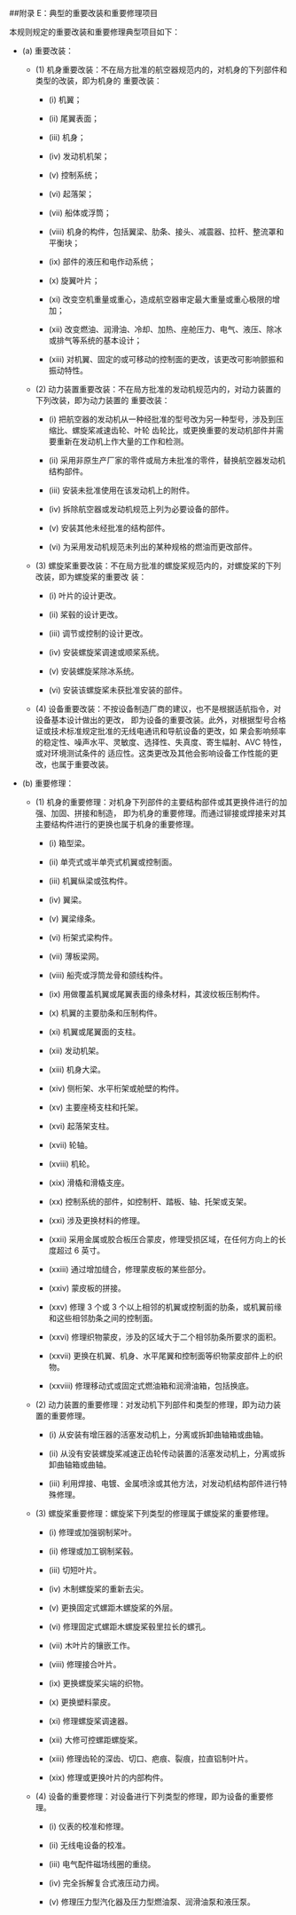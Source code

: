 ##附录 E：典型的重要改装和重要修理项目

本规则规定的重要改装和重要修理典型项目如下：

- (a) 重要改装：

  + (1)  机身重要改装：不在局方批准的航空器规范内的，对机身的下列部件和类型的改装，即为机身的 重要改装：

    * (i) 机翼；

    * (ii) 尾翼表面；

    * (iii) 机身；

    * (iv) 发动机机架；

    * (v) 控制系统；

    * (vi) 起落架；

    * (vii) 船体或浮筒；

    * (viii) 机身的构件，包括翼梁、肋条、接头、减震器、拉杆、整流罩和平衡块；

    *   (ix) 部件的液压和电作动系统；

    * (x) 旋翼叶片；

    * (xi) 改变空机重量或重心，造成航空器审定最大重量或重心极限的增加；

    * (xii) 改变燃油、润滑油、冷却、加热、座舱压力、电气、液压、除冰或排气等系统的基本设计； 

    * (xiii) 对机翼、固定的或可移动的控制面的更改，该更改可影响颤振和振动特性。

  + (2)  动力装置重要改装：不在局方批准的发动机规范内的，对动力装置的下列改装，即为动力装置的 重要改装：

    * (i) 把航空器的发动机从一种经批准的型号改为另一种型号，涉及到压缩比、螺旋桨减速齿轮、叶轮 齿轮比，或更换重要的发动机部件并需要重新在发动机上作大量的工作和检测。

    * (ii) 采用非原生产厂家的零件或局方未批准的零件，替换航空器发动机结构部件。

    * (iii) 安装未批准使用在该发动机上的附件。

    * (iv) 拆除航空器或发动机规范上列为必要设备的部件。

    * (v) 安装其他未经批准的结构部件。

    * (vi) 为采用发动机规范未列出的某种规格的燃油而更改部件。

  + (3)  螺旋桨重要改装：不在局方批准的螺旋桨规范内的，对螺旋桨的下列改装，即为螺旋桨的重要改 装：

    * (i) 叶片的设计更改。

    * (ii) 桨毂的设计更改。

    * (iii) 调节或控制的设计更改。

    * (iv) 安装螺旋桨调速或顺桨系统。 

    * (v) 安装螺旋桨除冰系统。

    * (vi) 安装该螺旋桨未获批准安装的部件。

  + (4) 设备重要改装：不按设备制造厂商的建议，也不是根据适航指令，对设备基本设计做出的更改， 即为设备的重要改装。此外，对根据型号合格证或技术标准规定批准的无线电通讯和导航设备的更改，如 果会影响频率的稳定性、噪声水平、灵敏度、选择性、失真度、寄生幅射、AVC 特性，或对环境测试条件的 适应性。这类更改及其他会影响设备工作性能的更改，也属于重要改装。

- (b)  重要修理：

  + (1) 机身的重要修理：对机身下列部件的主要结构部件或其更换件进行的加强、加固、拼接和制造， 即为机身的重要修理。而通过铆接或焊接来对其主要结构件进行的更换也属于机身的重要修理。

    * (i) 箱型梁。

    * (ii) 单壳式或半单壳式机翼或控制面。

    * (iii) 机翼纵梁或弦构件。

    * (iv) 翼梁。

    * (v) 翼梁缘条。

    * (vi) 桁架式梁构件。

    * (vii) 薄板梁网。

    * (viii) 船壳或浮筒龙骨和颌线构件。

    * (ix) 用做覆盖机翼或尾翼表面的缘条材料，其波纹板压制构件。

    * (x) 机翼的主要肋条和压制构件。

    * (xi) 机翼或尾翼面的支柱。

    * (xii) 发动机架。

    * (xiii) 机身大梁。

    * (xiv) 侧桁架、水平桁架或舱壁的构件。 

    * (xv) 主要座椅支柱和托架。

    * (xvi) 起落架支柱。

    * (xvii) 轮轴。

    * (xviii) 机轮。

    * (xix) 滑橇和滑橇支座。

    * (xx) 控制系统的部件，如控制杆、踏板、轴、托架或支架。 

    * (xxi) 涉及更换材料的修理。

    * (xxii) 采用金属或胶合板压合蒙皮，修理受损区域，在任何方向上的长度超过 6 英寸。

    * (xxiii) 通过增加缝合，修理蒙皮板的某些部分。

    * (xxiv) 蒙皮板的拼接。

    * (xxv) 修理 3 个或 3 个以上相邻的机翼或控制面的肋条，或机翼前缘和这些相邻肋条之间的控制面。 

    * (xxvi) 修理织物蒙皮，涉及的区域大于二个相邻肋条所要求的面积。

    * (xxvii) 更换在机翼、机身、水平尾翼和控制面等织物蒙皮部件上的织物。

    * (xxviii) 修理移动式或固定式燃油箱和润滑油箱，包括换底。

  + (2)  动力装置的重要修理：对发动机下列部件和类型的修理，即为动力装置的重要修理。

    * (i) 从安装有增压器的活塞发动机上，分离或拆卸曲轴箱或曲轴。

    * (ii) 从没有安装螺旋桨减速正齿轮传动装置的活塞发动机上，分离或拆卸曲轴箱或曲轴。

    * (iii) 利用焊接、电镀、金属喷涂或其他方法，对发动机结构部件进行特殊修理。

  + (3)  螺旋桨重要修理：螺旋桨下列类型的修理属于螺旋桨的重要修理。

    * (i) 修理或加强钢制桨叶。

    * (ii) 修理或加工钢制桨毂。

    * (iii) 切短叶片。

    * (iv) 木制螺旋桨的重新去尖。

    * (v) 更换固定式螺距木螺旋桨的外层。

    * (vi) 修理固定式螺距木螺旋桨毂里拉长的螺孔。

    * (vii) 木叶片的镶嵌工作。

    * (viii) 修理接合叶片。

    * (ix) 更换螺旋桨尖端的织物。 

    * (x) 更换塑料蒙皮。

    * (xi) 修理螺旋桨调速器。

    * (xii) 大修可控螺距螺旋桨。

    * (xiii) 修理齿轮的深齿、切口、疤痕、裂痕，拉直铝制叶片。

    * (xix) 修理或更换叶片的内部构件。

  + (4)  设备的重要修理：对设备进行下列类型的修理，即为设备的重要修理。

    * (i) 仪表的校准和修理。

    * (ii) 无线电设备的校准。

    * (iii) 电气配件磁场线圈的重绕。

    * (iv) 完全拆解复合式液压动力阀。

    * (v) 修理压力型汽化器及压力型燃油泵、润滑油泵和液压泵。

